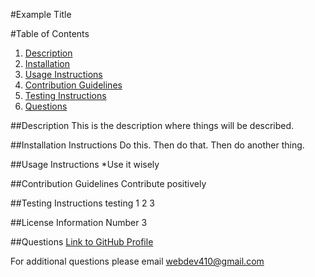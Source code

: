 
#Example Title

#Table of Contents
1. [Description](#description)
2. [Installation](#Installation-Instructions)
3. [Usage Instructions](#usage-instructions)
4. [Contribution Guidelines](#contribution-guidelines)
5. [Testing Instructions](#testing-instructions)
6. [Questions](#questions)


##Description
This is the description where things will be described.

##Installation Instructions
Do this. Then do that. Then do another thing.

##Usage Instructions
*Use it wisely 

##Contribution Guidelines
Contribute positively 

##Testing Instructions
testing 1 2 3

##License Information
Number 3

##Questions
[Link to GitHub Profile](https://www.github.com/webdev410)

For additional questions please email webdev410@gmail.com

